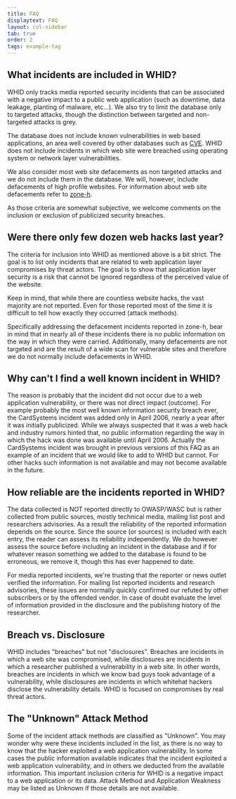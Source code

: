 ```yaml
---
title: FAQ
displaytext: FAQ
layout: col-sidebar
tab: true
order: 2
tags: example-tag
---
```


## What incidents are included in WHID?

WHID only tracks media reported security incidents that can be associated with a negative impact to a public web application (such as downtime, data leakage, planting of malware, etc...). We also try to limit the database only to targeted attacks, though the distinction between targeted and non-targeted attacks is grey.

The database does not include known vulnerabilities in web based applications, an area well covered by other databases such as [CVE](https://www.cve.org/). WHID does not include incidents in which web site were breached using operating system or network layer vulnerabilities.

We also consider most web site defacements as non targeted attacks and we do not include them in the database. We will, however, include defacements of high profile websites.  For information about web site defacements refer to [zone-h](https://zone-h.org/archive).

As those criteria are somewhat subjective, we welcome comments on the inclusion or exclusion of publicized security breaches.

## Were there only few dozen web hacks last year?

The criteria for inclusion into WHID as mentioned above is a bit strict. The goal is to list only incidents that are related to web application layer compromises by threat actors. The goal is to show that application layer security is a risk that cannot be ignored regardless of the perceived value of the website.

Keep in mind, that while there are countless website hacks, the vast majority are not reported. Even for those reported most of the time it is difficult to tell how exactly they occurred (attack methods).

Specifically addressing the defacement incidents reported in zone-h, bear in mind that in nearly all of these incidents there is no public information on the way in which they were carried. Additionally, many defacements are not targeted and are the result of a wide scan for vulnerable sites and therefore we do not normally include defacements in WHID.

## Why can't I find a well known incident in WHID?

The reason is probably that the incident did not occur due to a web application vulnerability, or there was not direct impact (outcome). For example probably the most well known information security breach ever, the CardSystems incident was added only in April 2006, nearly a year after it was initially publicized. While we always suspected that it was a web hack and industry rumors hinted that, no public information regarding the way in which the hack was done was available until April 2006. Actually the CardSystems incident was brought in previous versions of this FAQ as an example of an incident that we would like to add to WHID but cannot. For other hacks such information is not available and may not become available in the future.

## How reliable are the incidents reported in WHID?

The data collected is NOT reported directly to OWASP/WASC but is rather collected from public sources, mostly technical media, mailing list post and researchers advisories. As a result the reliability of the reported information depends on the source. Since the source (or sources) is included with each entry, the reader can assess its reliability independently. We do however assess the source before including an incident in the database and if for whatever reason something we added to the database is found to be erroneous, we remove it, though this has ever happened to date.

For media reported incidents, we're trusting that the reporter or news outlet verified the information. For mailing list reported incidents and research advisories, these issues are normally quickly confirmed our refuted by other subscribers or by the offended vendor. In case of doubt evaluate the level of information provided in the disclosure and the publishing history of the researcher.

## Breach vs. Disclosure

WHID includes "breaches" but not "disclosures". Breaches are incidents in which a web site was compromised, while disclosures are incidents in which a researcher published a vulnerability in a web site. In other words, breaches are incidents in which we know bad guys took advantage of a vulnerability, while disclosures are incidents in which whitehat hackers disclose the vulnerability details.  WHID is focused on compromises by real threat actors.

## The "Unknown" Attack Method

Some of the incident attack methods are classified as "Unknown". You may wonder why were these incidents included in the list, as there is no way to know that the hacker exploited a web application vulnerability. In some cases the public information available indicates that the incident exploited a web application vulnerability, and in others we deducted from the available information.  This important inclusion criteria for WHID is a negative impact to a web application or its data.  Attack Method and Application Weakness may be listed as Unknown if those details are not available.
